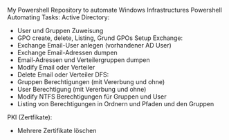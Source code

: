 My Powershell Repository to automate Windows Infrastructures
Powershell Automating Tasks:
Active Directory:
- User und Gruppen Zuweisung
- GPO create, delete, Listing, Grund GPOs Setup 
Exchange:
 - Exchange Email-User anlegen (vorhandener AD User)
 - Exchange Email-Adressen dumpen
 - Email-Adressen und Verteilergruppen dumpen
 - Modify Email oder Verteiler
 - Delete Email oder Verteiler
DFS:
 - Gruppen Berechtigungen (mit Vererbung und ohne)
 - User Berechtigung (mit Vererbung und ohne)
 - Modify NTFS Berechtigungen für Gruppen und User
 - Listing von Berechtigungen in Ordnern und Pfaden und den Gruppen

PKI (Zertfikate):
- Mehrere Zertifikate löschen



